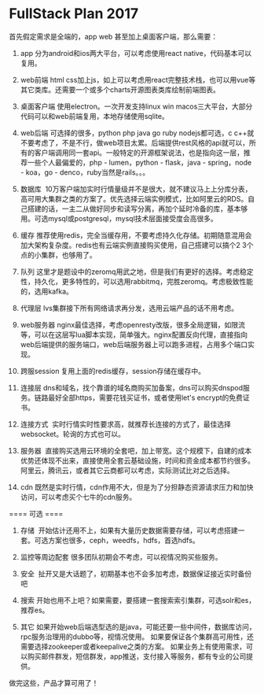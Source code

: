 # FullStack Plan 2017

首先假定需求是全端的，app web 甚至加上桌面客户端，那么需要：



1. app 分为android和ios两大平台，可以考虑使用react native，代码基本可以复用。

2. web前端 html css加上js，如上可以考虑用react完整技术栈，也可以用vue等其它类库。还需要一个或多个charts开源图表类库绘制前端图表。

3. 桌面客户端 使用electron。一次开发支持linux win macos三大平台，大部分代码可以和web前端复用，本地存储使用sqlite。

4. web后端 可选择的很多，python php java go ruby nodejs都可选，c c++就不要考虑了，不是不行，做web项目太累。后端提供rest风格的api就可以，所有的客户端调用同一套api。一般特定的开源框架说法，也是指向这一层，推荐一些个人最偏爱的，php - lumen，python - flask，java - spring，node - koa，go - denco，ruby当然是rails。。。

1. 数据库    10万客户端加实时行情量级并不是很大，就不建议马上上分库分表，高可用大集群之类的方案了。优先选择云端实例模式，比如阿里云的RDS。自己搭建的话，一主二从做好同步和读写分离，再加个延时冷备的库，基本够用。可选mysql或postgresql，mysql技术层面接受度会高很多。

6. 缓存 推荐使用redis，完全当缓存用，不要考虑持久化存储。初期随意混用会加大架构复杂度。redis也有云端实例直接购买使用，自己搭建可以搞个2 3个点的小集群，也够用了。

7. 队列 这里才是题设中的zeromq用武之地，但是我们有更好的选择。考虑稳定性，持久化，更多特性的，可以选用rabbitmq，完胜zeromq。考虑极致性能的，选用kafka。

8. 代理层 lvs集群接下所有网络请求再分发，选用云端产品的话不用考虑。

9. web服务器 nginx最佳选择，考虑openresty改版，很多全局逻辑，如限流等，可以在这层写lua脚本实现，简单强大。nginx配置反向代理，直接指向web后端提供的服务端口，web后端服务器上可以跑多进程，占用多个端口实现。

10. 跨服session 复用上面的redis缓存，session存储在缓存中。

11. 连接层 dns和域名，找个靠谱的域名商购买加备案，dns可以购买dnspod服务。链路最好全部https，需要花钱买证书，或者使用let's encrypt的免费证书。

1. 连接方式    实时行情实时性要求高，就推荐长连接的方式了，最佳选择websocket。轮询的方式也可以。

2. 服务器    直接购买选用云环境的全套吧，加上带宽。这个规模下，自建的成本优势还体现不出来，直接使用全套云基础设施，时间和资金成本都节约很多。阿里云，腾讯云，或者其它云商都可以考虑，实际测试比对之后选择。

14. cdn 既然是实时行情，cdn作用不大，但是为了分担静态资源请求压力和加快访问，可以考虑买个七牛的cdn服务。

==== 可选 ====

1. 存储    开始估计还用不上，如果有大量历史数据需要存储，可以考虑搭建一套。可选方案也很多，ceph，weedfs，hdfs，首选hdfs。

16. 监控等周边配套 很多团队初期会不考虑，可以视情况购买些服务。

1. 安全    扯开又是大话题了，初期基本也不会多加考虑，数据保证接近实时备份吧

18. 搜索 开始也用不上吧？如果需要，要搭建一套搜索索引集群，可选solr和es，推荐es。

19. 其它 如果开始web后端选型选的是java，可能还要一些中间件，数据库访问，rpc服务治理用的dubbo等，视情况使用。 如果要保证各个集群高可用性，还需要选择zookeeper或者keepalive之类的方案。 如果业务上有使用需求，可以购买邮件群发，短信群发，app推送，支付接入等服务，都有专业的公司提供。

做完这些，产品才算可用了！

